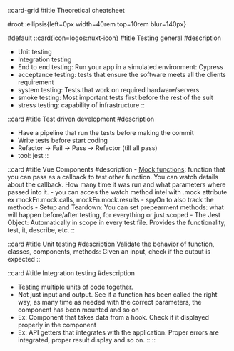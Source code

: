 ::card-grid
#title
Theoretical cheatsheet

#root
:ellipsis{left=0px width=40rem top=10rem blur=140px}

#default
  ::card{icon=logos:nuxt-icon}
  #title
  Testing general
  #description
  - Unit testing
  - Integration testing
  - End to end testing: Run your app in a simulated environment: Cypress
  - acceptance testing: tests that ensure the software meets all the clients requirement
  - system testing: Tests that work on required hardware/servers
  - smoke testing: Most important tests first before the rest of the suit
  - stress testing: capability of infrastructure
  ::

  ::card
  #title
  Test driven development
  #description
  - Have a pipeline that run the tests before making the commit
  - Write tests before start coding
  - Refactor -> Fail -> Pass -> Refactor (till all pass)
  - tool: jest
  ::

  ::card
  #title
  Vue Components
  #description
    - [Mock functions](https://jestjs.io/docs/mock-function-api): function that you can pass as a callback to test other function. You can watch details about the callback. How many time it was run and what parameters where passed into it. 
      - you can acces the watch method intel with .mock attribute ex mockFn.mock.calls, mockFn.mock.results
      - spyOn to also track the methods
    - Setup and Teardown: You can set prepearment methods: what will happen before/after testing, for everything or just scoped
    - The Jest Object: Automatically in scope in every test file. Provides the functionality, test, it, describe, etc.
  ::

  ::card
  #title
  Unit testing
  #description
  Validate the behavior of function, classes, components, methods: Given an input, check if the output is expected
  ::

  ::card
  #title
  Integration testing
  #description
  - Testing multiple units of code together.
  - Not just input and output. See if a function has been called the right way, as many time as needed with the correct parameters, the component has been mounted and so on
  - Ex: Component that takes data from a hook. Check if it displayed properly in the component
  - Ex: API getters that integrates with the application. Proper errors are integrated, proper result display and so on.
  ::
::